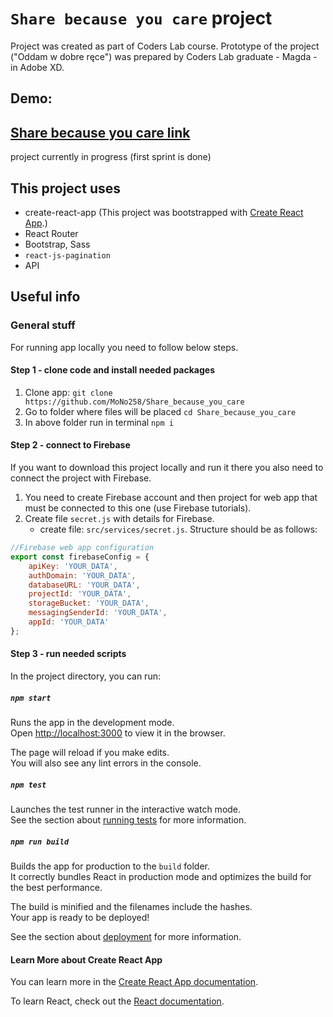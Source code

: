 # `Share because you care` project
Project was created as part of Coders Lab course. Prototype of the project ("Oddam w dobre ręce") was prepared by Coders Lab graduate - Magda - in Adobe XD.

## Demo:
## [Share because you care link](https://mono258.github.io/Share_because_you_care)
project currently in progress (first sprint is done)

## This project uses
* create-react-app (This project was bootstrapped with [Create React App](https://github.com/facebook/create-react-app).)
* React Router
* Bootstrap, Sass
* `react-js-pagination`
* API


## Useful info

### General stuff
For running app locally you need to follow below steps.

#### Step 1 - clone code and install needed packages
1. Clone app: `git clone https://github.com/MoNo258/Share_because_you_care`
2. Go to folder where files will be placed `cd Share_because_you_care`
3. In above folder run in terminal `npm i`

#### Step 2 - connect to Firebase
If you want to download this project locally and run it there you also need to connect the project with Firebase.
1. You need to create Firebase account and then project for web app that must be connected to this one (use Firebase tutorials).
2. Create file `secret.js` with details for Firebase.
    * create file: `src/services/secret.js`. Structure should be as follows:
```JavaScript
//Firebase web app configuration
export const firebaseConfig = {
    apiKey: 'YOUR_DATA',
    authDomain: 'YOUR_DATA',
    databaseURL: 'YOUR_DATA',
    projectId: 'YOUR_DATA',
    storageBucket: 'YOUR_DATA',
    messagingSenderId: 'YOUR_DATA',
    appId: 'YOUR_DATA'
};
```

#### Step 3 - run needed scripts

In the project directory, you can run:

##### `npm start`

Runs the app in the development mode.<br />
Open [http://localhost:3000](http://localhost:3000) to view it in the browser.

The page will reload if you make edits.<br />
You will also see any lint errors in the console.

##### `npm test`

Launches the test runner in the interactive watch mode.<br />
See the section about [running tests](https://facebook.github.io/create-react-app/docs/running-tests) for more information.

##### `npm run build`

Builds the app for production to the `build` folder.<br />
It correctly bundles React in production mode and optimizes the build for the best performance.

The build is minified and the filenames include the hashes.<br />
Your app is ready to be deployed!

See the section about [deployment](https://facebook.github.io/create-react-app/docs/deployment) for more information.

#### Learn More about Create React App

You can learn more in the [Create React App documentation](https://facebook.github.io/create-react-app/docs/getting-started).

To learn React, check out the [React documentation](https://reactjs.org/).
